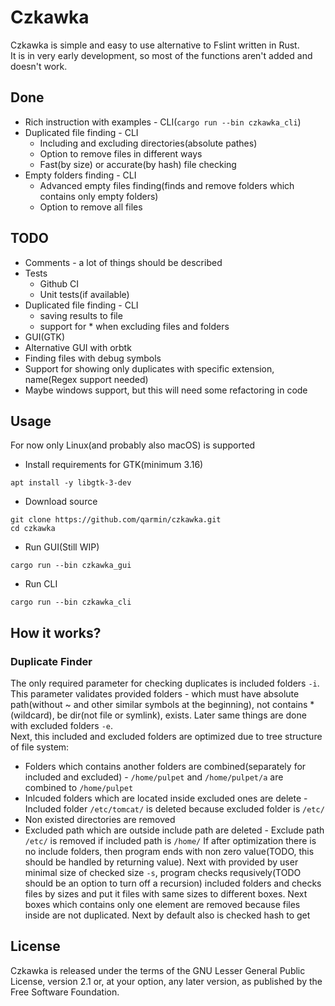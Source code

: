 # Czkawka
Czkawka is simple and easy to use alternative to Fslint written in Rust.  
It is in very early development, so most of the functions aren't added and doesn't work.  


## Done
- Rich instruction with examples - CLI(`cargo run --bin czkawka_cli`)
- Duplicated file finding - CLI
  - Including and excluding directories(absolute pathes)
  - Option to remove files in different ways
  - Fast(by size) or accurate(by hash) file checking
- Empty folders finding - CLI
  - Advanced empty files finding(finds and remove folders which contains only empty folders)
  - Option to remove all files

## TODO
- Comments - a lot of things should be described
- Tests
  - Github CI
  - Unit tests(if available)
- Duplicated file finding - CLI
  - saving results to file
  - support for * when excluding files and folders
- GUI(GTK)
- Alternative GUI with orbtk
- Finding files with debug symbols
- Support for showing only duplicates with specific extension, name(Regex support needed)
- Maybe windows support, but this will need some refactoring in code

## Usage
For now only Linux(and probably also macOS) is supported
- Install requirements for GTK(minimum 3.16)
```
apt install -y libgtk-3-dev
```
- Download source
```
git clone https://github.com/qarmin/czkawka.git
cd czkawka
```
- Run GUI(Still WIP)
```
cargo run --bin czkawka_gui
```
- Run CLI
```
cargo run --bin czkawka_cli
```

## How it works?
### Duplicate Finder
The only required parameter for checking duplicates is included folders `-i`. This parameter validates provided folders - which must have absolute path(without ~ and other similar symbols at the beginning),  not contains *(wildcard), be dir(not file or symlink), exists. Later same things are done with excluded folders `-e`.  
Next, this included and excluded folders are optimized due to tree structure of file system:
- Folders which contains another folders are combined(separately for included and excluded) - `/home/pulpet` and `/home/pulpet/a` are combined to `/home/pulpet`
- Inlcuded folders which are located inside excluded ones are delete - Included folder `/etc/tomcat/` is deleted because excluded folder is `/etc/`
- Non existed directories are removed
- Excluded path which are outside include path are deleted - Exclude path `/etc/` is removed if included path is `/home/`
If after optimization there is no include folders, then program ends with non zero value(TODO, this should be handled by returning value).
Next with provided by user minimal size of checked size `-s`, program checks requsively(TODO should be an option to turn off a recursion)  included folders and checks files by sizes and put it files with same sizes to different boxes. 
Next boxes which contains only one element are removed because files inside are not duplicated.
Next by default also is checked hash to get 

## License
Czkawka is released under the terms of the GNU Lesser General Public License, version 2.1 or, at your option, any later version, as published by the Free Software Foundation. 